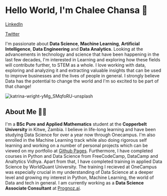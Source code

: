 



# Hello World, I'm Chalee Chansa 👋

[LinkedIn](https://www.linkedin.com/in/chalee-chansa/) 

[Twitter](https://mobile.twitter.com/_AldwinC)

I'm passionate about **Data Science**, **Machine Learning**, **Artificial Intelligence**, **Data Engineering** and **Data Analytics**. Looking at the advancements in technology and science that have been happening in the last few decades, I'm interested in Learning and exploring how these fields will contribute further, to STEM as a whole. I love working with data, exploring and analyzing it and extracting valuable insights that can be used to improve businesses and the lives of people in general. I strongly believe Data has the potential to change the world and I'm so excited to be part of that change!

![katrina-wright-yMg_SMqfoRU-unsplash](https://user-images.githubusercontent.com/92807935/178276282-f16e2975-2338-4a20-860f-8b2a07cc2a07.jpg)

## About Me 👀😅 

I'm a **BSc Pure and Applied Mathematics** student at the **Copperbelt University** in Kitwe, Zambia. I believe in life-long learning and have been studying Data Science for over a year now through Onecampus. I'm also enrolled in the Machine Learning track while also doing rigorous self learning and working on a number of personal projects which can be viewed on my portfolio at [Github Pages](https://chaleech.github.io/). Furthermore, I have completed courses in Python and Data Science from FreeCodeCamp, DataCamp and Analtytics Vidhya. Apart from that, I have completed training in applied Data Science by WorldQuant University. The training I recieved at OneCampus was especially crucial in my understanding of Data Science at a deeper level and growing my interest in Python, Machine Learning, the world of Data and tech in general. 
I am currently working as a **Data Science Associate Consultant** at [Prognoz.ai](http://prognozai.com/). 



